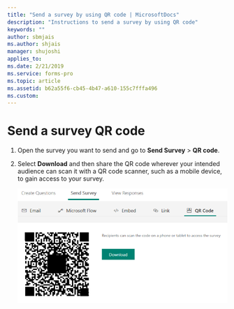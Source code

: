 ```yaml
---
title: "Send a survey by using QR code | MicrosoftDocs"
description: "Instructions to send a survey by using QR code"
keywords: ""
author: sbmjais
ms.author: shjais
manager: shujoshi
applies_to: 
ms.date: 2/21/2019
ms.service: forms-pro
ms.topic: article
ms.assetid: b62a55f6-cb45-4b47-a610-155c7fffa496
ms.custom: 
---
```

# Send a survey QR code 

1.  Open the survey you want to send and go to **Send Survey** &gt; **QR code**.

2.  Select **Download** and then share the QR code wherever your intended audience can scan it with a QR code scanner, such as a mobile device, to gain access to your survey.

    ![get the survey qr code for sharing](media/survey-qrcode.png "Get the survey QR code for sharing")  

